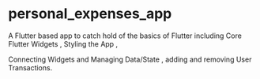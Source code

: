 # personal_expenses_app

A Flutter based app to catch hold of the basics of Flutter including Core Flutter Widgets , Styling the App ,

Connecting Widgets and Managing Data/State , adding and removing User Transactions.



 


